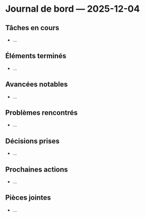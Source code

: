 ﻿# Journal de bord — 2025-12-04

## Tâches en cours
- …

## Éléments terminés
- …

## Avancées notables
- …

## Problèmes rencontrés
- …

## Décisions prises
- …

## Prochaines actions
- …

## Pièces jointes
- …
